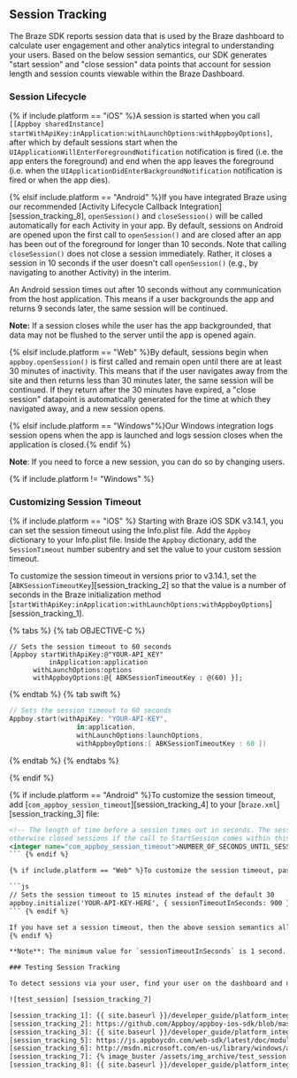 ## Session Tracking

The Braze SDK reports session data that is used by the Braze dashboard to calculate user engagement and other analytics integral to understanding your users. Based on the below session semantics, our SDK generates "start session" and "close session" data points that account for session length and session counts viewable within the Braze Dashboard.

### Session Lifecycle

{% if include.platform == "iOS" %}A session is started when you call `[[Appboy sharedInstance]` `startWithApiKey:inApplication:withLaunchOptions:withAppboyOptions]`, after which by default sessions start when the `UIApplicationWillEnterForegroundNotification` notification is fired (i.e. the app enters the foreground) and end when the app leaves the foreground (i.e. when the `UIApplicationDidEnterBackgroundNotification` notification is fired or when the app dies).

{% elsif include.platform == "Android" %}If you have integrated Braze using our recommended [Activity Lifecycle Callback Integration] [session_tracking_8], `openSession()` and `closeSession()` will be called automatically for each Activity in your app. By default, sessions on Android are opened upon the first call to `openSession()` and are closed after an app has been out of the foreground for longer than 10 seconds.  Note that calling `closeSession()` does not close a session immediately. Rather, it closes a session in 10 seconds if the user doesn't call `openSession()` (e.g., by navigating to another Activity) in the interim.

An Android session times out after 10 seconds without any communication from the host application. This means if a user backgrounds the app and returns 9 seconds later, the same session will be continued.

__Note:__ If a session closes while the user has the app backgrounded, that data may not be flushed to the server until the app is opened again.

{% elsif include.platform == "Web" %}By default, sessions begin when `appboy.openSession()` is first called and remain open until there are at least 30 minutes of inactivity. This means that if the user navigates away from the site and then returns less than 30 minutes later, the same session will be continued. If they return after the 30 minutes have expired, a "close session" datapoint is automatically generated for the time at which they navigated away, and a new session opens.

{% elsif include.platform == "Windows"%}Our Windows integration logs session opens when the app is launched and logs session closes when the application is closed.{% endif %}

**Note**: If you need to force a new session, you can do so by changing users.

{% if include.platform != "Windows" %}
### Customizing Session Timeout

{% if include.platform == "iOS" %}
Starting with Braze iOS SDK v3.14.1, you can set the session timeout using the Info.plist file. Add the `Appboy` dictionary to your Info.plist file. Inside the `Appboy` dictionary, add the `SessionTimeout` number subentry and set the value to your custom session timeout.

To customize the session timeout in versions prior to v3.14.1, set the [`ABKSessionTimeoutKey`][session_tracking_2] so that the value is a number of seconds in the Braze initialization method [`startWithApiKey:inApplication:withLaunchOptions:withAppboyOptions`][session_tracking_1].

{% tabs %}
{% tab OBJECTIVE-C %}

```objc
// Sets the session timeout to 60 seconds
[Appboy startWithApiKey:@"YOUR-API_KEY"
          inApplication:application
      withLaunchOptions:options
      withAppboyOptions:@{ ABKSessionTimeoutKey : @(60) }];
```

{% endtab %}
{% tab swift %}

```swift
// Sets the session timeout to 60 seconds
Appboy.start(withApiKey: "YOUR-API-KEY",
                 in:application,
                 withLaunchOptions:launchOptions,
                 withAppboyOptions:[ ABKSessionTimeoutKey : 60 ])
```
{% endtab %}
{% endtabs %}

{% endif %}

{% if include.platform == "Android" %}To customize the session timeout, add [`com_appboy_session_timeout`][session_tracking_4] to your [`braze.xml`][session_tracking_3] file:

```xml
<!-- The length of time before a session times out in seconds. The session manager will "re-open"
otherwise closed sessions if the call to StartSession comes within this interval. (default is 10) -->
<integer name="com_appboy_session_timeout">NUMBER_OF_SECONDS_UNTIL_SESSION_TIMEOUT</integer>
``` {% endif %}

{% if include.platform == "Web" %}To customize the session timeout, pass the `sessionTimeoutInSeconds` option to your [`initialize`][session_tracking_5] function.

```js
// Sets the session timeout to 15 minutes instead of the default 30
appboy.initialize('YOUR-API-KEY-HERE', { sessionTimeoutInSeconds: 900 });
``` {% endif %}

If you have set a session timeout, then the above session semantics all extend to that customized timeout.
{% endif %}

**Note**: The minimum value for `sessionTimeoutInSeconds` is 1 second.

### Testing Session Tracking

To detect sessions via your user, find your user on the dashboard and navigate to "App Usage" on the user profile. You can confirm that session tracking is working by checking that the "Sessions" metric increases when you would expect it to.

![test_session] [session_tracking_7]

[session_tracking_1]: {{ site.baseurl }}/developer_guide/platform_integration_guides/ios/initial_sdk_setup/#customizing-braze-on-startup
[session_tracking_2]: https://github.com/Appboy/appboy-ios-sdk/blob/master/AppboyKit/headers/AppboyKitLibrary/Appboy.h#L101
[session_tracking_3]: {{ site.baseurl }}/developer_guide/platform_integration_guides/android/initial_sdk_setup/android_sdk_integration/#step-2-configure-the-braze-sdk-in-appboyxml
[session_tracking_5]: https://js.appboycdn.com/web-sdk/latest/doc/module-appboy.html#.initialize
[session_tracking_6]: http://msdn.microsoft.com/en-us/library/windows/apps/hh464925.aspx
[session_tracking_7]: {% image_buster /assets/img_archive/test_session.png %}
[session_tracking_8]: {{ site.baseurl }}/developer_guide/platform_integration_guides/android/initial_sdk_setup/android_sdk_integration/#step-4-tracking-user-sessions-in-android
